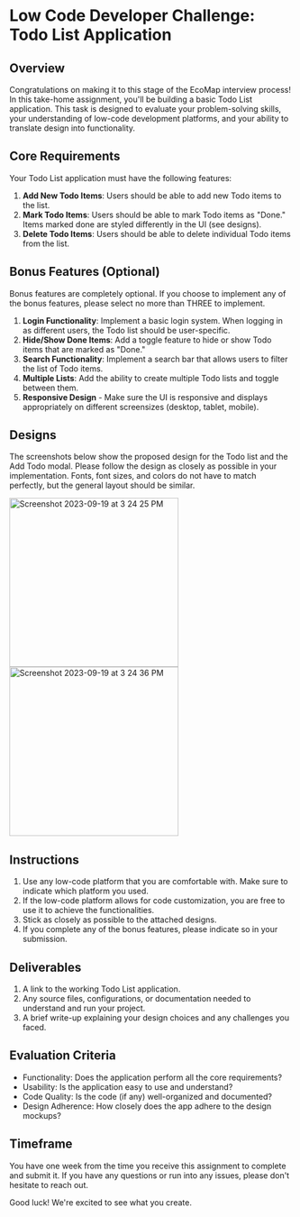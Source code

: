 # Low Code Developer Challenge: Todo List Application

## Overview

Congratulations on making it to this stage of the EcoMap interview process! In this take-home assignment, you'll be building a basic Todo List application. This task is designed to evaluate your problem-solving skills, your understanding of low-code development platforms, and your ability to translate design into functionality.

## Core Requirements

Your Todo List application must have the following features:

1. **Add New Todo Items**: Users should be able to add new Todo items to the list.
2. **Mark Todo Items**: Users should be able to mark Todo items as "Done." Items marked done are styled differently in the UI (see designs).
3. **Delete Todo Items**: Users should be able to delete individual Todo items from the list.

## Bonus Features (Optional)

Bonus features are completely optional. If you choose to implement any of the bonus features, please select no more than THREE to implement.

1. **Login Functionality**: Implement a basic login system. When logging in as different users, the Todo list should be user-specific.
2. **Hide/Show Done Items**: Add a toggle feature to hide or show Todo items that are marked as "Done."
3. **Search Functionality**: Implement a search bar that allows users to filter the list of Todo items.
4. **Multiple Lists**: Add the ability to create multiple Todo lists and toggle between them.
5. **Responsive Design** - Make sure the UI is responsive and displays appropriately on different screensizes (desktop, tablet, mobile).

## Designs

The screenshots below show the proposed design for the Todo list and the Add Todo modal. Please follow the design as closely as possible in your implementation. Fonts, font sizes, and colors do not have to match perfectly, but the general layout should be similar.

<img width="300" alt="Screenshot 2023-09-19 at 3 24 25 PM" src="https://github.com/EcomapTech/FullStackDeveloperChallenge/assets/1442232/bf634ca8-11bd-4496-8416-a255ea89c1df">
<img width="300" alt="Screenshot 2023-09-19 at 3 24 36 PM" src="https://github.com/EcomapTech/FullStackDeveloperChallenge/assets/1442232/ae27ae6c-002e-4437-8623-c603c03d1154">


## Instructions

1. Use any low-code platform that you are comfortable with. Make sure to indicate which platform you used.
2. If the low-code platform allows for code customization, you are free to use it to achieve the functionalities.
3. Stick as closely as possible to the attached designs.
4. If you complete any of the bonus features, please indicate so in your submission.

## Deliverables

1. A link to the working Todo List application.
2. Any source files, configurations, or documentation needed to understand and run your project.
3. A brief write-up explaining your design choices and any challenges you faced.

## Evaluation Criteria

- Functionality: Does the application perform all the core requirements?
- Usability: Is the application easy to use and understand?
- Code Quality: Is the code (if any) well-organized and documented?
- Design Adherence: How closely does the app adhere to the design mockups?
  
## Timeframe

You have one week from the time you receive this assignment to complete and submit it. If you have any questions or run into any issues, please don't hesitate to reach out.

Good luck! We're excited to see what you create.
